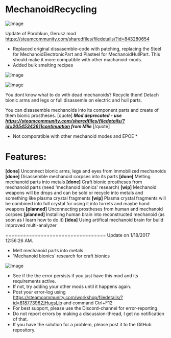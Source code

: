 # MechanoidRecycling

![Image](https://i.imgur.com/buuPQel.png)

Update of Porohkun, Gerusz mod 
https://steamcommunity.com/sharedfiles/filedetails/?id=843280654

- Replaced original dissasemble-code with patching, replacing the Steel for MechanoidElectronicPart and Plasteel for MechanoidHullPart. This should make it more compatible with other machanoid-mods.
- Added bulk smelting recipes

![Image](https://i.imgur.com/pufA0kM.png)

	
![Image](https://i.imgur.com/Z4GOv8H.png)


You dont know what to do with dead mechanoids? Recycle them! Detach bionic arms and legs or full disassemle on electric and hull parts.

You can disassemble mechanoids into its component parts and create of them bionic prostheses.
[quote]
***Mod deprecated - use https://steamcommunity.com/sharedfiles/filedetails/?id=2054534361]continuation from Mlie***
[/quote]
* Not comporatible with other mechanoid modes and EPOE *

# Features:

**[done]** Unconnect bionic arms, legs and eyes from immobilized mechanoids
**[done]** Disassemble mechanoid corpses into its parts
**[done]** Melting mechanoid parts into metals
**[done]** Craft bionic prostheses from mechanoid parts (need 'mechanoid bionics' research)
**[wip]** Mechanoid weapons will be drops and can be sold or recycle into metals and something like plasma crystal fragments
**[wip]** Plasma crystal fragments will be combined into full crystal for using it into turrets and maybe hand weapons
**[planned]** Unconnecting prostheses from human and mechanoid corpses
**[planned]** Installing human brain into reconstructed mechanoid (as soon as I learn how to do it)
**[idea]** Using artifical mechanoid brain for build improved multi-analyzer

==================================
Update on 1/18/2017 12:56:26 AM.

- Melt mechanoid parts into metals
- 'Mechanoid bionics' research for craft bionics


![Image](https://i.imgur.com/PwoNOj4.png)



-  See if the the error persists if you just have this mod and its requirements active.
-  If not, try adding your other mods until it happens again.
-  Post your error-log using https://steamcommunity.com/workshop/filedetails/?id=818773962]HugsLib and command Ctrl+F12
-  For best support, please use the Discord-channel for error-reporting.
-  Do not report errors by making a discussion-thread, I get no notification of that.
-  If you have the solution for a problem, please post it to the GitHub repository.




